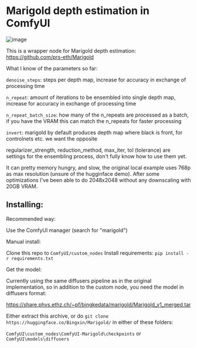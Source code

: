 # Marigold depth estimation in ComfyUI

![image](https://github.com/kijai/ComfyUI-Marigold/assets/40791699/370345c3-6ff0-4251-acf4-2d6ba7f55213)


This is a wrapper node for Marigold depth estimation:
https://github.com/prs-eth/Marigold

What I know of the parameters so far:

`denoise_steps`: steps per depth map, increase for accuracy in exchange of processing time

`n_repeat`: amount of iterations to be ensembled into single depth map, increase for accuracy in exchange of processing time

`n_repeat_batch_size`: how many of the n_repeats are processed as a batch, if you have the VRAM this can match the n_repeats for faster processing

`invert`: marigold by default produces depth map where black is front, for controlnets etc. we want the opposite

regularizer_strength, reduction_method, max_iter, tol (tolerance) are settings for the ensembling process, don't fully know how to use them yet.

It can pretty memory hungry, and slow, the original local example uses 768p as max resolution (unsure of the hugginface demo).
After some optimizations I've been able to do 2048x2048 without any downscaling with 20GB VRAM.

## Installing:
Recommended way: 

Use the ComfyUI manager (search for "marigold")

Manual install:

Clone this repo to `ComfyUI/custom_nodes`
Install requirements: `pip install -r requirements.txt`

Get the model:

Currently using the same diffusers pipeline as in the original implementation, so in addition to the custom node, you need the model in diffusers format:

https://share.phys.ethz.ch/~pf/bingkedata/marigold/Marigold_v1_merged.tar

Either extract this archive, or do `git clone https://huggingface.co/Bingxin/Marigold/` in either of these folders:

`ComfyUI\custom_nodes\ComfyUI-Marigold\checkpoints`  or `ComfyUI\models\diffusers`
